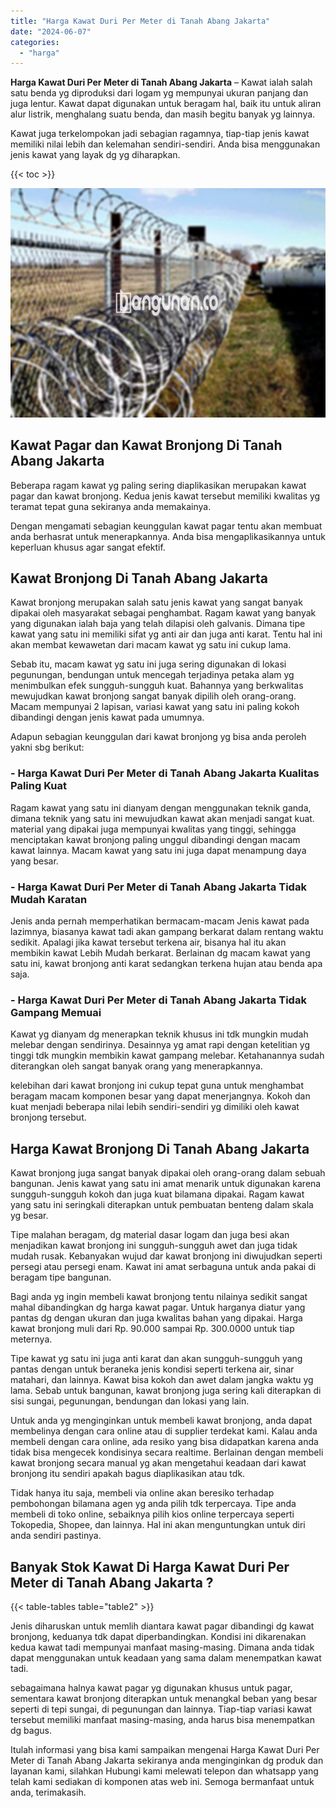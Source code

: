 ```yaml
---
title: "Harga Kawat Duri Per Meter di Tanah Abang Jakarta"
date: "2024-06-07"
categories: 
  - "harga"
---
```


**Harga Kawat Duri Per Meter di Tanah Abang Jakarta** – Kawat ialah salah satu benda yg diproduksi dari logam yg mempunyai ukuran panjang dan juga lentur. Kawat dapat digunakan untuk beragam hal, baik itu untuk aliran alur listrik, menghalang suatu benda, dan masih begitu banyak yg lainnya.

Kawat juga terkelompokan jadi sebagian ragamnya, tiap-tiap jenis kawat memiliki nilai lebih dan kelemahan sendiri-sendiri. Anda bisa menggunakan jenis kawat yang layak dg yg diharapkan.

{{< toc >}}

![Harga Kawat Duri Per Meter di Tanah Abang Jakarta](/images/jual-kawat-murah43.png)

## Kawat Pagar dan Kawat Bronjong Di Tanah Abang Jakarta

Beberapa ragam kawat yg paling sering diaplikasikan merupakan kawat pagar dan kawat bronjong. Kedua jenis kawat tersebut memiliki kwalitas yg teramat tepat guna sekiranya anda memakainya.

Dengan mengamati sebagian keunggulan kawat pagar tentu akan membuat anda berhasrat untuk menerapkannya. Anda bisa mengaplikasikannya untuk keperluan khusus agar sangat efektif.

## Kawat Bronjong Di Tanah Abang Jakarta

Kawat bronjong merupakan salah satu jenis kawat yang sangat banyak dipakai oleh masyarakat sebagai penghambat. Ragam kawat yang banyak yang digunakan ialah baja yang telah dilapisi oleh galvanis. Dimana tipe kawat yang satu ini memiliki sifat yg anti air dan juga anti karat. Tentu hal ini akan membat kewawetan dari macam kawat yg satu ini cukup lama.

Sebab itu, macam kawat yg satu ini juga sering digunakan di lokasi pegunungan, bendungan untuk mencegah terjadinya petaka alam yg menimbulkan efek sungguh-sungguh kuat. Bahannya yang berkwalitas mewujudkan kawat bronjong sangat banyak dipilih oleh orang-orang. Macam mempunyai 2 lapisan, variasi kawat yang satu ini paling kokoh dibandingi dengan jenis kawat pada umumnya.

Adapun sebagian keunggulan dari kawat bronjong yg bisa anda peroleh yakni sbg berikut:

### \- Harga Kawat Duri Per Meter di Tanah Abang Jakarta Kualitas Paling Kuat

Ragam kawat yang satu ini dianyam dengan menggunakan teknik ganda, dimana teknik yang satu ini mewujudkan kawat akan menjadi sangat kuat. material yang dipakai juga mempunyai kwalitas yang tinggi, sehingga menciptakan kawat bronjong paling unggul dibandingi dengan macam kawat lainnya. Macam kawat yang satu ini juga dapat menampung daya yang besar.

### \- Harga Kawat Duri Per Meter di Tanah Abang Jakarta Tidak Mudah Karatan

Jenis anda pernah memperhatikan bermacam-macam Jenis kawat pada lazimnya, biasanya kawat tadi akan gampang berkarat dalam rentang waktu sedikit. Apalagi jika kawat tersebut terkena air, bisanya hal itu akan membikin kawat Lebih Mudah berkarat. Berlainan dg macam kawat yang satu ini, kawat bronjong anti karat sedangkan terkena hujan atau benda apa saja.

### \- Harga Kawat Duri Per Meter di Tanah Abang Jakarta Tidak Gampang Memuai

Kawat yg dianyam dg menerapkan teknik khusus ini tdk mungkin mudah melebar dengan sendirinya. Desainnya yg amat rapi dengan ketelitian yg tinggi tdk mungkin membikin kawat gampang melebar. Ketahanannya sudah diterangkan oleh sangat banyak orang yang menerapkannya.

kelebihan dari kawat bronjong ini cukup tepat guna untuk menghambat beragam macam komponen besar yang dapat menerjangnya. Kokoh dan kuat menjadi beberapa nilai lebih sendiri-sendiri yg dimiliki oleh kawat bronjong tersebut.

## Harga Kawat Bronjong Di Tanah Abang Jakarta

Kawat bronjong juga sangat banyak dipakai oleh orang-orang dalam sebuah bangunan. Jenis kawat yang satu ini amat menarik untuk digunakan karena sungguh-sungguh kokoh dan juga kuat bilamana dipakai. Ragam kawat yang satu ini seringkali diterapkan untuk pembuatan benteng dalam skala yg besar.

Tipe malahan beragam, dg material dasar logam dan juga besi akan menjadikan kawat bronjong ini sungguh-sungguh awet dan juga tidak mudah rusak. Kebanyakan wujud dar kawat bronjong ini diwujudkan seperti persegi atau persegi enam. Kawat ini amat serbaguna untuk anda pakai di beragam tipe bangunan.

Bagi anda yg ingin membeli kawat bronjong tentu nilainya sedikit sangat mahal dibandingkan dg harga kawat pagar. Untuk harganya diatur yang pantas dg dengan ukuran dan juga kwalitas bahan yang dipakai. Harga kawat bronjong muli dari Rp. 90.000 sampai Rp. 300.0000 untuk tiap meternya.

Tipe kawat yg satu ini juga anti karat dan akan sungguh-sungguh yang pantas dengan untuk beraneka jenis kondisi seperti terkena air, sinar matahari, dan lainnya. Kawat bisa kokoh dan awet dalam jangka waktu yg lama. Sebab untuk bangunan, kawat bronjong juga sering kali diterapkan di sisi sungai, pegunungan, bendungan dan lokasi yang lain.

Untuk anda yg menginginkan untuk membeli kawat bronjong, anda dapat membelinya dengan cara online atau di supplier terdekat kami. Kalau anda membeli dengan cara online, ada resiko yang bisa didapatkan karena anda tidak bisa mengecek kondisinya secara realtime. Berlainan dengan membeli kawat bronjong secara manual yg akan mengetahui keadaan dari kawat bronjong itu sendiri apakah bagus diaplikasikan atau tdk.

Tidak hanya itu saja, membeli via online akan beresiko terhadap pembohongan bilamana agen yg anda pilih tdk terpercaya. Tipe anda membeli di toko online, sebaiknya pilih kios online terpercaya seperti Tokopedia, Shopee, dan lainnya. Hal ini akan menguntungkan untuk diri anda sendiri pastinya.

## Banyak Stok Kawat Di Harga Kawat Duri Per Meter di Tanah Abang Jakarta ?

{{< table-tables table="table2" >}}

Jenis diharuskan untuk memlih diantara kawat pagar dibandingi dg kawat bronjong, keduanya tdk dapat diperbandingkan. Kondisi ini dikarenakan kedua kawat tadi mempunyai manfaat masing-masing. Dimana anda tidak dapat menggunakan untuk keadaan yang sama dalam menempatkan kawat tadi.

sebagaimana halnya kawat pagar yg digunakan khusus untuk pagar, sementara kawat bronjong diterapkan untuk menangkal beban yang besar seperti di tepi sungai, di pegunungan dan lainnya. Tiap-tiap variasi kawat tersebut memiliki manfaat masing-masing, anda harus bisa menempatkan dg bagus.

Itulah informasi yang bisa kami sampaikan mengenai Harga Kawat Duri Per Meter di Tanah Abang Jakarta sekiranya anda menginginkan dg produk dan layanan kami, silahkan Hubungi kami melewati telepon dan whatsapp yang telah kami sediakan di komponen atas web ini. Semoga bermanfaat untuk anda, terimakasih.
